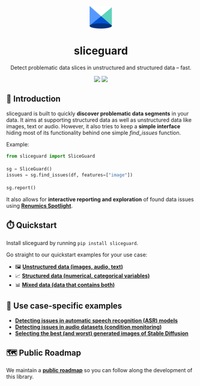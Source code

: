 <p align="center"><a href="https://github.com/Renumics/sliceguard"><img src="static/img/spotlight.svg" alt="Gray shape shifter" height="60"/></a></p>
<h1 align="center">sliceguard</h1>
<p align="center">Detect problematic data slices in unstructured and structured data – fast.</p>

<p align="center">
 	<a href="https://pypi.org/project/sliceguard/"><img src="https://img.shields.io/pypi/pyversions/sliceguard" height="20"/></a>
 	<a href="https://pypi.org/project/sliceguard/"><img src="https://img.shields.io/pypi/wheel/sliceguard" height="20"/></a>
</p>

## 🚀 Introduction

sliceguard is built to quickly **discover problematic data segments** in your data. It aims at supporting structured data as well as unstructured data like images, text or audio. However, it also tries to keep a **simple interface** hiding most of its functionality behind one simple *find_issues* function.

Example:
```python
from sliceguard import SliceGuard

sg = SliceGuard()
issues = sg.find_issues(df, features=["image"])

sg.report()
```

It also allows for **interactive reporting and exploration** of found data issues using **[Renumics Spotlight](https://github.com/Renumics/spotlight)**.

## ⏱️ Quickstart

Install sliceguard by running `pip install sliceguard`.

Go straight to our quickstart examples for your use case:

* 🖼️ **[Unstructured data (images, audio, text)](examples/quickstart_unstructured_data.ipynb)**
* 📈 **[Structured data (numerical, categorical variables)](examples/quickstart_structured_data.ipynb)**
* 📊 **[Mixed data (data that contains both)](examples/quickstart_mixed_data.ipynb)**

## 🔧 Use case-specific examples
* **[Detecting issues in automatic speech recognition (ASR) models](examples/audio_issues_commonvoice_whisper.ipynb)**
* **[Detecting issues in audio datasets (condition monitoring)](examples/audio_issues_condition_monitoring_dcase.ipynb)**
* **[Selecting the best (and worst) generated images of Stable Diffusion](examples/stable_diffusion_evaluation.ipynb)**


## 🗺️ Public Roadmap
We maintain a **[public roadmap](ROADMAP.md)** so you can follow along the development of this library.
